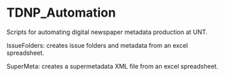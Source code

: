 TDNP_Automation
===============

Scripts for automating digital newspaper metadata production at UNT.


IssueFolders: creates issue folders and metadata from an excel spreadsheet.

SuperMeta: creates a supermetadata XML file from an excel spreadsheet.

